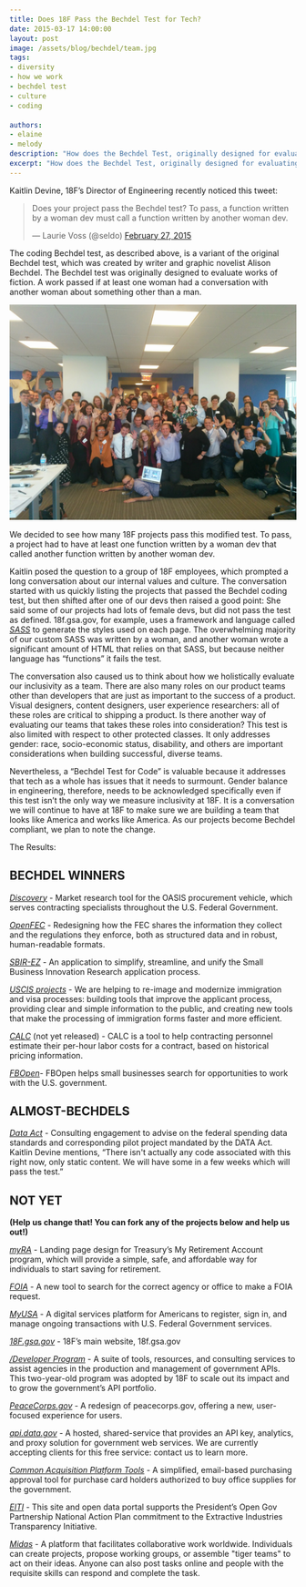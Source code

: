 ```yaml
---
title: Does 18F Pass the Bechdel Test for Tech?
date: 2015-03-17 14:00:00
layout: post
image: /assets/blog/bechdel/team.jpg
tags:
- diversity
- how we work
- bechdel test
- culture
- coding

authors:
- elaine
- melody
description: "How does the Bechdel Test, originally designed for evaluating works for fiction, apply to technology projects? To pass, a function written by a woman dev must call a function written by another woman dev."
excerpt: "How does the Bechdel Test, originally designed for evaluating works for fiction, apply to technology projects? To pass, a function written by a woman dev must call a function written by another woman dev."
---
```

Kaitlin Devine, 18F’s Director of Engineering recently noticed this
tweet:

<blockquote class="twitter-tweet" lang="en"><p>Does your project pass the Bechdel test? To pass, a function written by a woman dev must call a function written by another woman dev.</p>&mdash; Laurie Voss (@seldo) <a href="https://twitter.com/seldo/status/571453200093437952">February 27, 2015</a></blockquote>
<script async src="https://platform.twitter.com/widgets.js" charset="utf-8"></script>

The coding Bechdel test, as described above, is a variant of the
original Bechdel test, which was created by writer and graphic novelist
Alison Bechdel. The Bechdel test was originally designed to evaluate
works of fiction. A work passed if at least one woman had a conversation with another woman about something other than a man.

![The 18F team](/assets/blog/bechdel/team.jpg)

We decided to see how many 18F projects pass this modified test. To
pass, a project had to have at least one function written by a woman dev
that called another function written by another woman dev.

Kaitlin posed the question to a group of 18F employees, which prompted a
long conversation about our internal values and culture. The
conversation started with us quickly listing the projects that passed
the Bechdel coding test, but then shifted after one of our devs then
raised a good point: She said some of our projects had lots of female
devs, but did not pass the test as defined. 18f.gsa.gov, for example,
uses a framework and language called [*SASS*](http://sass-lang.com/) to generate the
styles used on each page. The overwhelming majority of our custom SASS was written by
a woman, and another woman wrote a significant amount of HTML that
relies on that SASS, but because neither language has “functions” it
fails the test.

The conversation also caused us to think about how we holistically
evaluate our inclusivity as a team. There are also many roles on our
product teams other than developers that are just as important to the
success of a product. Visual designers, content designers, user
experience researchers: all of these roles are critical to shipping a
product. Is there another way of evaluating our teams that takes these
roles into consideration? This test is also limited with respect to
other protected classes. It only addresses gender: race, socio-economic
status, disability, and others are important considerations when
building successful, diverse teams.

Nevertheless, a “Bechdel Test for Code” is valuable because it addresses
that tech as a whole has issues that it needs to surmount. Gender
balance in engineering, therefore, needs to be acknowledged specifically
even if this test isn’t the only way we measure inclusivity at 18F. It
is a conversation we will continue to have at 18F to make sure we are
building a team that looks like America and works like America. As our
projects become Bechdel compliant, we plan to note the change.

The Results:

## BECHDEL WINNERS

[*Discovery*](https://github.com/18F/discovery) - Market research tool
for the OASIS procurement vehicle, which serves contracting specialists
throughout the U.S. Federal Government.

[*OpenFEC*](https://github.com/18F/openFEC) - Redesigning how the FEC
shares the information they collect and the regulations they enforce,
both as structured data and in robust, human-readable formats.

[*SBIR-EZ*](https://github.com/18F/afsbirez) - An application to
simplify, streamline, and unify the Small Business Innovation Research
application process.

[*USCIS projects*](https://18f.gsa.gov/dashboard/project/uscis/) - We
are helping to re-image and modernize immigration and visa processes:
building tools that improve the applicant process, providing clear and
simple information to the public, and creating new tools that make the
processing of immigration forms faster and more efficient.

[*CALC*](https://github.com/18F/calc) (not yet released) - CALC is a
tool to help contracting personnel estimate their per-hour labor costs
for a contract, based on historical pricing information.

[*FBOpen*](https://github.com/18F/fbopen)- FBOpen helps small
businesses search for opportunities to work with the U.S. government.

## ALMOST-BECHDELS

[*Data
Act*](https://github.com/fedspendingtransparency/fedspendingtransparency.github.io) -
Consulting engagement to advise on the federal spending data standards
and corresponding pilot project mandated by the DATA Act. Kaitlin Devine
mentions, “There isn't actually any code associated with this right now,
only static content. We will have some in a few weeks which will pass
the test.”

## NOT YET
**(Help us change that! You can fork any of the projects below
and help us out!)**

[*myRA*](https://github.com/18F/myra) - Landing page design for
Treasury’s My Retirement Account program, which will provide a simple,
safe, and affordable way for individuals to start saving for retirement.

[*FOIA*](https://github.com/18F/foia) - A new tool to search for the
correct agency or office to make a FOIA request.

[*MyUSA*](https://github.com/18F/myusa) -
A digital services platform for Americans to register, sign in, and
manage ongoing transactions with U.S. Federal Government services.

[*18F.gsa.gov*](https://github.com/18F/18f.gsa.gov) -
18F’s main website, 18f.gsa.gov

[*/Developer Program*](https://github.com/18F/API-All-the-X) -
A suite of tools, resources, and consulting services to assist agencies
in the production and management of government APIs. This two-year-old
program was adopted by 18F to scale out its impact and to grow the
government’s API portfolio.

[*PeaceCorps.gov*](https://github.com/18F/peacecorps-site) - A redesign
of peacecorps.gov, offering a new, user-focused experience for users.

[*api.data.gov*](https://github.com/18F/api.data.gov) - A hosted,
shared-service that provides an API key, analytics, and proxy solution
for government web services. We are currently accepting clients for this
free service: contact us to learn more.

[*Common Acquisition Platform Tools*](https://github.com/18F/C2) - A
simplified, email-based purchasing approval tool for purchase card
holders authorized to buy office supplies for the government.

[*EITI*](https://github.com/18F/doi-extractives-data) - This site and
open data portal supports the President’s Open Gov Partnership National
Action Plan commitment to the Extractive Industries Transparency
Initiative.

[*Midas*](https://github.com/18F/midas) - A platform that facilitates
collaborative work worldwide. Individuals can create projects, propose
working groups, or assemble "tiger teams" to act on their ideas. Anyone
can also post tasks online and people with the requisite skills can
respond and complete the task.
